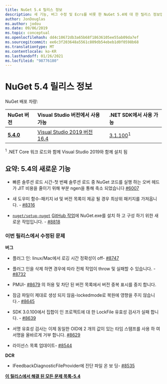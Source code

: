 ```yaml
---
title: NuGet 5.4 릴리스 정보
description: 새 기능, 버그 수정 및 Ecrs를 비롯 한 NuGet 5.4에 대 한 릴리스 정보입니다.
author: JonDouglas
ms.author: jodou
ms.date: 09/06/2019
ms.topic: conceptual
ms.openlocfilehash: dd4c10672db3a65b68f18636105ee55ab09da7ef
ms.sourcegitcommit: ee6c3f203648a5561c809db54ebeb1d0f0598b68
ms.translationtype: MT
ms.contentlocale: ko-KR
ms.lasthandoff: 01/26/2021
ms.locfileid: "98776180"
---
```

# <a name="nuget-54-release-notes"></a>NuGet 5.4 릴리스 정보

NuGet 배포 차량:

| NuGet 버전 | Visual Studio 버전에서 사용 가능| .NET SDK에서 사용 가능|
|:---|:---|:---|
| [**5.4.0**](https://nuget.org/downloads) | [Visual Studio 2019 버전 16.4](https://visualstudio.microsoft.com/downloads/) | [3.1.100](https://dotnet.microsoft.com/download/dotnet-core/3.1)<sup>1</sup> |

<sup>1</sup> .NET Core 워크 로드와 함께 Visual Studio 2019와 함께 설치 됨

## <a name="summary-whats-new-in-54"></a>요약: 5.4의 새로운 기능

* 빠른 솔루션 로드 시간-첫 번째 솔루션 로드 중 NuGet 코드를 실행 하는 오버 헤드가 JIT 비용을 줄이기 위해 부분 ngen을 통해 축소 되었습니다 [#6007](https://github.com/NuGet/Home/issues/6007)

* 새 도우미 함수-패키지 id 및 버전 목록이 제공 될 경우 최상위 패키지를 가져옵니다. - [#8316](https://github.com/NuGet/Home/issues/8316)

* [`nuget/setup-nuget`](https://github.com/marketplace/actions/setup-nuget-exe-for-use-with-actions) [GitHub 작업](https://github.com/features/actions)에 NuGet.exe를 설치 하 고 구성 하기 위한 새로운 작업입니다. - [#8818](https://github.com/NuGet/Home/issues/8818)

### <a name="issues-fixed-in-this-release"></a>이번 릴리스에서 수정된 문제

**버그**

* 플러그 인: linux/Mac에서 로깅 시간 정확성이 off- [#8747](https://github.com/NuGet/Home/issues/8747)

* 플러그 인을 삭제 하면 경우에 따라 전체 작업이 throw 및 실패할 수 있습니다. - [#8732](https://github.com/NuGet/Home/issues/8732)

* PMUI- [#8679](https://github.com/NuGet/Home/issues/8679) 의 허용 및 차단 된 버전 목록에서 버전 중복 표시를 중지 합니다.

* 잠금 파일이 제대로 생성 되지 않음-lockedmode로 복원에 영향을 주지 않습니다.- [#8645](https://github.com/NuGet/Home/issues/8645)

* SDK 3.0.100에서 집합이 인 프로젝트에 대 한 LockFile 유효성 검사가 실패 합니다. <RuntimeIdentifiers> - [#8639](https://github.com/NuGet/Home/issues/8639)

* 서명 유효성 검사는 이제 동일한 OID에 2 개의 값이 있는 타임 스탬프를 사용 하 여 서명을 올바르게 거부 합니다. [#8629](https://github.com/NuGet/Home/issues/8629)

* 라이선스 목록 업데이트- [#8544](https://github.com/NuGet/Home/issues/8544)

**DCR**

* IFeedbackDiagnosticFileProvider에 진단 파일 온 보 딩- [#8535](https://github.com/NuGet/Home/issues/8535)

**[이 릴리스에서 해결 된 모든 문제 목록-5.4](https://github.com/nuget/home/issues?q=is%3Aissue+is%3Aclosed+milestone%3A%225.4")**

